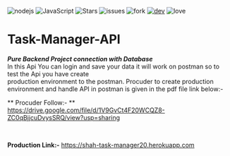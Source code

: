 ![nodejs](https://img.shields.io/badge/NodeJs-Framework-blue?logo=nodejs)
![JavaScript](https://img.shields.io/badge/JavaScript-Language-Red?logo=javascript)
![Stars](https://img.shields.io/github/stars/surrajj20/Task-Manager-API)
![issues](https://img.shields.io/github/issues/surrajj20/Task-Manager-API)
![fork](https://img.shields.io/github/forks/surrajj20/Task-Manager-API)
[![dev](https://img.shields.io/badge/developed%20by%20-suraj%20sah-blue)](https://surrajj20.github.io/Portfolio-of-SURAJ-SAH/)
![love](https://img.shields.io/badge/open%20%20source-%E2%9D%A4-red)

# Task-Manager-API

***Pure Backend Project connection with Database*** <br>
In this Api You can login and save your data it will work on postman so to test the Api you have create<br>
production environment to the postman. Procuder to create production environment and handle API in postman is given in the pdf file link below:- <br>

** Procuder Follow:- ** https://drive.google.com/file/d/1V9GvCt4F20WCQZ8-ZC0qBjjcuDvysSRQ/view?usp=sharing

<br>

**Production Link:-** https://shah-task-manager20.herokuapp.com
